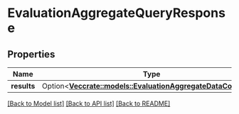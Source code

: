 # EvaluationAggregateQueryResponse

## Properties

Name | Type | Description | Notes
------------ | ------------- | ------------- | -------------
**results** | Option<[**Vec<crate::models::EvaluationAggregateDataContainer>**](EvaluationAggregateDataContainer.md)> |  | [optional]

[[Back to Model list]](../README.md#documentation-for-models) [[Back to API list]](../README.md#documentation-for-api-endpoints) [[Back to README]](../README.md)


